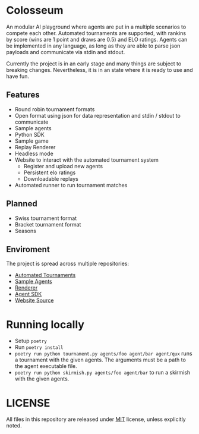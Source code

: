 # Colosseum

An modular AI playground where agents are put in a multiple scenarios to
compete each other. Automated tournaments are supported, with rankins by score
(wins are 1 point and draws are 0.5) and ELO ratings. Agents can be implemented
in any language, as long as they are able to parse json payloads and
communicate via stdin and stdout.

Currently the project is in an early stage and many things are subject to
breaking changes. Nevertheless, it is in an state where it is ready to use
and have fun.

## Features

- Round robin tournament formats
- Open format using json for data representation and stdin / stdout to communicate
- Sample agents
- Python SDK
- Sample game
- Replay Renderer
- Headless mode
- Website to interact with the automated tournament system
  - Register and upload new agents
  - Persistent elo ratings
  - Downloadable replays
- Automated runner to run tournament matches

## Planned

- Swiss tournament format
- Bracket tournament format
- Seasons

## Enviroment

The project is spread across multiple repositories:
- [Automated Tournaments](https://github.com/h3nnn4n/colosseum)
- [Sample Agents](https://github.com/h3nnn4n/colosseum_agents)
- [Renderer](https://github.com/h3nnn4n/colosseum_renderer)
- [Agent SDK](https://github.com/h3nnn4n/colosseum_sdk)
- [Website Source](https://github.com/h3nnn4n/colosseum_website)

# Running locally

- Setup `poetry`
- Run `poetry install`
- `poetry run python tournament.py agents/foo agent/bar agent/qux` runs a
  tournament with the given agents. The arguments must be a path to the agent
  executable file.
- `poetry run python skirmish.py agents/foo agent/bar` to run a skirmish with
  the given agents.

# LICENSE

All files in this repository are released under [MIT](LICENSE) license, unless
explicitly noted.
